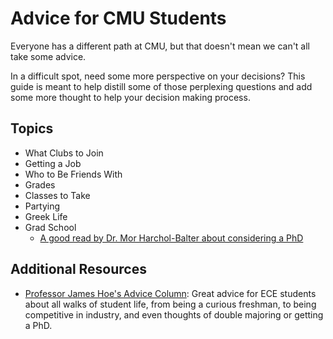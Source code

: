 # Advice for CMU Students

Everyone has a different path at CMU, but that doesn't mean we can't all take some advice.

In a difficult spot, need some more perspective on your decisions? This guide is meant to help distill some of those perplexing questions and add some more thought to help your decision making process.

## Topics

- What Clubs to Join
- Getting a Job
- Who to Be Friends With
- Grades
- Classes to Take
- Partying
- Greek Life
- Grad School
  - [A good read by Dr. Mor Harchol-Balter about considering a PhD](https://www.cs.cmu.edu/~harchol/gradschooltalk.pdf)

## Additional Resources

- [Professor James Hoe's Advice Column](http://users.ece.cmu.edu/~jhoe/doku/doku.php?id=advice_column): Great advice for ECE students about all walks of student life, from being a curious freshman, to being competitive in industry, and even thoughts of double majoring or getting a PhD.
